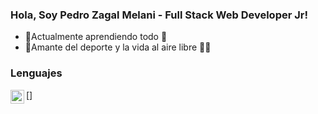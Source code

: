 ### Hola, Soy Pedro Zagal Melani - Full Stack Web Developer Jr!

- 🌱Actualmente aprendiendo todo 🚀
- 🥅Amante del deporte y la vida al aire libre 🚵‍♂️

### Lenguajes

[<img align="left" alt="html" width="22px" src="https://cdn-icons-png.flaticon.com/512/5968/5968267.png"/>]